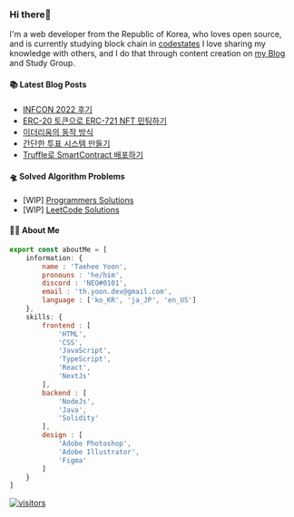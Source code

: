 ### Hi there👋
I'm a web developer from the Republic of Korea, who loves open source, and is currently studying block chain in [codestates](https://www.codestates.com/) 
I love sharing my knowledge with others, and I do that through content creation on [my Blog](https://velog.io/@thyoondev) and Study Group.

<!-- <a href="https://github.com/anuraghazra/github-readme-stats">
    <img align="center" src = "https://github-readme-stats.vercel.app/api?username=thyoondev&count_private=true&show_icons=true&include_all_commits=true&hide_border=true&hide_title=true">
</a> -->

#### 📚 Latest Blog Posts 

<!-- BLOG-POST-LIST:START -->
- [INFCON 2022 후기](https://velog.io/@thyoondev/INFCON-2022-%ED%9B%84%EA%B8%B0)
- [ERC-20 토큰으로 ERC-721 NFT 민팅하기](https://velog.io/@thyoondev/ERC-20-%ED%86%A0%ED%81%B0%EC%9C%BC%EB%A1%9C-ERC-721-NFT-%EB%AF%BC%ED%8C%85%ED%95%98%EA%B8%B0)
- [이더리움의 동작 방식](https://velog.io/@thyoondev/%EC%9D%B4%EB%8D%94%EB%A6%AC%EC%9B%80%EC%9D%98-%EB%8F%99%EC%9E%91-%EB%B0%A9%EC%8B%9D)
- [간단한 투표 시스템 만들기](https://velog.io/@thyoondev/%EA%B0%84%EB%8B%A8%ED%95%9C-%ED%88%AC%ED%91%9C-%EC%8B%9C%EC%8A%A4%ED%85%9C-%EB%A7%8C%EB%93%A4%EA%B8%B0)
- [Truffle로 SmartContract 배포하기](https://velog.io/@thyoondev/Truffle%EB%A1%9C-SmartContract-%EB%B0%B0%ED%8F%AC%ED%95%98%EA%B8%B0)
<!-- BLOG-POST-LIST:END -->

#### 🛸 Solved Algorithm Problems
- [WIP] [Programmers Solutions](https://github.com/guui-programmers/Programmers-Algorithm/tree/main/thyoondev)
- [WIP] [LeetCode Solutions](https://github.com/Google-wait/codingtest-study/tree/main/thyoondev)


#### 👨‍💻 About Me
```js
export const aboutMe = [
    information: {
        name : 'Taehee Yoon',
        pronouns : 'he/him',
        discord : 'NEO#0101',
        email : 'th.yoon.dev@gmail.com',
        language : ['ko_KR', 'ja_JP', 'en_US']
    },
    skills: {
        frontend : [
            'HTML',
            'CSS',
            'JavaScript',
            'TypeScript',
            'React',
            'NextJs'
        ],
        backend : [
            'NodeJs',
            'Java',
            'Solidity'
        ],
        design : [
            'Adobe Photoshop',
            'Adobe Illustrator',
            'Figma'
        ]
    }
]

```



[![visitors](https://hits.seeyoufarm.com/api/count/incr/badge.svg?url=https%3A%2F%2Fgithub.com%2Fthyoondev%2Fthyoondev&count_bg=%230A54A2&title_bg=%23555555&icon=&icon_color=%23E7E7E7&title=hits&title=visitors&edge_flat=false)](https://hits.seeyoufarm.com)
